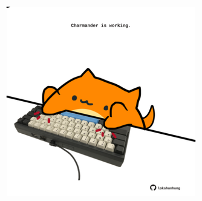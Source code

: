 <!-- built at 11/08/2024, 06:00:45 UTC -->
<p align="center">
  <img width="500" height="500" src="./ReadmeImage.svg">
</p>
